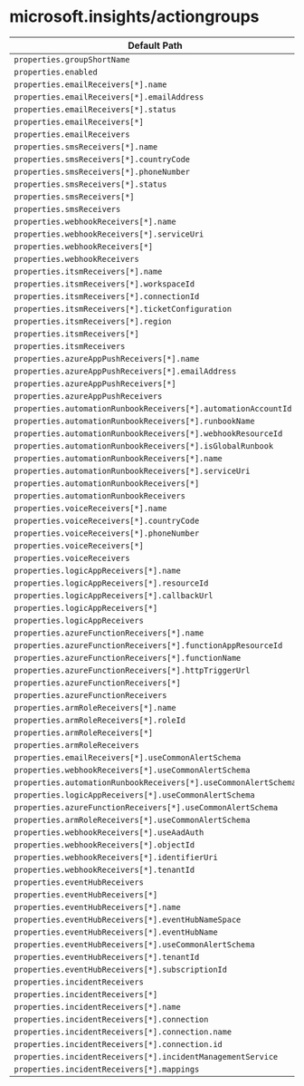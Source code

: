 # microsoft.insights/actiongroups

| Default Path | Alias |
|---|---|
| `properties.groupShortName` | `Microsoft.Insights/actiongroups/groupShortName` |
| `properties.enabled` | `Microsoft.Insights/actiongroups/enabled` |
| `properties.emailReceivers[*].name` | `Microsoft.Insights/actiongroups/emailReceivers[*].name` |
| `properties.emailReceivers[*].emailAddress` | `Microsoft.Insights/actiongroups/emailReceivers[*].emailAddress` |
| `properties.emailReceivers[*].status` | `Microsoft.Insights/actiongroups/emailReceivers[*].status` |
| `properties.emailReceivers[*]` | `Microsoft.Insights/actiongroups/emailReceivers[*]` |
| `properties.emailReceivers` | `Microsoft.Insights/actiongroups/emailReceivers` |
| `properties.smsReceivers[*].name` | `Microsoft.Insights/actiongroups/smsReceivers[*].name` |
| `properties.smsReceivers[*].countryCode` | `Microsoft.Insights/actiongroups/smsReceivers[*].countryCode` |
| `properties.smsReceivers[*].phoneNumber` | `Microsoft.Insights/actiongroups/smsReceivers[*].phoneNumber` |
| `properties.smsReceivers[*].status` | `Microsoft.Insights/actiongroups/smsReceivers[*].status` |
| `properties.smsReceivers[*]` | `Microsoft.Insights/actiongroups/smsReceivers[*]` |
| `properties.smsReceivers` | `Microsoft.Insights/actiongroups/smsReceivers` |
| `properties.webhookReceivers[*].name` | `Microsoft.Insights/actiongroups/webhookReceivers[*].name` |
| `properties.webhookReceivers[*].serviceUri` | `Microsoft.Insights/actiongroups/webhookReceivers[*].serviceUri` |
| `properties.webhookReceivers[*]` | `Microsoft.Insights/actiongroups/webhookReceivers[*]` |
| `properties.webhookReceivers` | `Microsoft.Insights/actiongroups/webhookReceivers` |
| `properties.itsmReceivers[*].name` | `Microsoft.Insights/actiongroups/itsmReceivers[*].name` |
| `properties.itsmReceivers[*].workspaceId` | `Microsoft.Insights/actiongroups/itsmReceivers[*].workspaceId` |
| `properties.itsmReceivers[*].connectionId` | `Microsoft.Insights/actiongroups/itsmReceivers[*].connectionId` |
| `properties.itsmReceivers[*].ticketConfiguration` | `Microsoft.Insights/actiongroups/itsmReceivers[*].ticketConfiguration` |
| `properties.itsmReceivers[*].region` | `Microsoft.Insights/actiongroups/itsmReceivers[*].region` |
| `properties.itsmReceivers[*]` | `Microsoft.Insights/actiongroups/itsmReceivers[*]` |
| `properties.itsmReceivers` | `Microsoft.Insights/actiongroups/itsmReceivers` |
| `properties.azureAppPushReceivers[*].name` | `Microsoft.Insights/actiongroups/azureAppPushReceivers[*].name` |
| `properties.azureAppPushReceivers[*].emailAddress` | `Microsoft.Insights/actiongroups/azureAppPushReceivers[*].emailAddress` |
| `properties.azureAppPushReceivers[*]` | `Microsoft.Insights/actiongroups/azureAppPushReceivers[*]` |
| `properties.azureAppPushReceivers` | `Microsoft.Insights/actiongroups/azureAppPushReceivers` |
| `properties.automationRunbookReceivers[*].automationAccountId` | `Microsoft.Insights/actiongroups/automationRunbookReceivers[*].automationAccountId` |
| `properties.automationRunbookReceivers[*].runbookName` | `Microsoft.Insights/actiongroups/automationRunbookReceivers[*].runbookName` |
| `properties.automationRunbookReceivers[*].webhookResourceId` | `Microsoft.Insights/actiongroups/automationRunbookReceivers[*].webhookResourceId` |
| `properties.automationRunbookReceivers[*].isGlobalRunbook` | `Microsoft.Insights/actiongroups/automationRunbookReceivers[*].isGlobalRunbook` |
| `properties.automationRunbookReceivers[*].name` | `Microsoft.Insights/actiongroups/automationRunbookReceivers[*].name` |
| `properties.automationRunbookReceivers[*].serviceUri` | `Microsoft.Insights/actiongroups/automationRunbookReceivers[*].serviceUri` |
| `properties.automationRunbookReceivers[*]` | `Microsoft.Insights/actiongroups/automationRunbookReceivers[*]` |
| `properties.automationRunbookReceivers` | `Microsoft.Insights/actiongroups/automationRunbookReceivers` |
| `properties.voiceReceivers[*].name` | `Microsoft.Insights/actiongroups/voiceReceivers[*].name` |
| `properties.voiceReceivers[*].countryCode` | `Microsoft.Insights/actiongroups/voiceReceivers[*].countryCode` |
| `properties.voiceReceivers[*].phoneNumber` | `Microsoft.Insights/actiongroups/voiceReceivers[*].phoneNumber` |
| `properties.voiceReceivers[*]` | `Microsoft.Insights/actiongroups/voiceReceivers[*]` |
| `properties.voiceReceivers` | `Microsoft.Insights/actiongroups/voiceReceivers` |
| `properties.logicAppReceivers[*].name` | `Microsoft.Insights/actiongroups/logicAppReceivers[*].name` |
| `properties.logicAppReceivers[*].resourceId` | `Microsoft.Insights/actiongroups/logicAppReceivers[*].resourceId` |
| `properties.logicAppReceivers[*].callbackUrl` | `Microsoft.Insights/actiongroups/logicAppReceivers[*].callbackUrl` |
| `properties.logicAppReceivers[*]` | `Microsoft.Insights/actiongroups/logicAppReceivers[*]` |
| `properties.logicAppReceivers` | `Microsoft.Insights/actiongroups/logicAppReceivers` |
| `properties.azureFunctionReceivers[*].name` | `Microsoft.Insights/actiongroups/azureFunctionReceivers[*].name` |
| `properties.azureFunctionReceivers[*].functionAppResourceId` | `Microsoft.Insights/actiongroups/azureFunctionReceivers[*].functionAppResourceId` |
| `properties.azureFunctionReceivers[*].functionName` | `Microsoft.Insights/actiongroups/azureFunctionReceivers[*].functionName` |
| `properties.azureFunctionReceivers[*].httpTriggerUrl` | `Microsoft.Insights/actiongroups/azureFunctionReceivers[*].httpTriggerUrl` |
| `properties.azureFunctionReceivers[*]` | `Microsoft.Insights/actiongroups/azureFunctionReceivers[*]` |
| `properties.azureFunctionReceivers` | `Microsoft.Insights/actiongroups/azureFunctionReceivers` |
| `properties.armRoleReceivers[*].name` | `Microsoft.Insights/actiongroups/armRoleReceivers[*].name` |
| `properties.armRoleReceivers[*].roleId` | `Microsoft.Insights/actiongroups/armRoleReceivers[*].roleId` |
| `properties.armRoleReceivers[*]` | `Microsoft.Insights/actiongroups/armRoleReceivers[*]` |
| `properties.armRoleReceivers` | `Microsoft.Insights/actiongroups/armRoleReceivers` |
| `properties.emailReceivers[*].useCommonAlertSchema` | `Microsoft.Insights/actiongroups/emailReceivers[*].useCommonAlertSchema` |
| `properties.webhookReceivers[*].useCommonAlertSchema` | `Microsoft.Insights/actiongroups/webhookReceivers[*].useCommonAlertSchema` |
| `properties.automationRunbookReceivers[*].useCommonAlertSchema` | `Microsoft.Insights/actiongroups/automationRunbookReceivers[*].useCommonAlertSchema` |
| `properties.logicAppReceivers[*].useCommonAlertSchema` | `Microsoft.Insights/actiongroups/logicAppReceivers[*].useCommonAlertSchema` |
| `properties.azureFunctionReceivers[*].useCommonAlertSchema` | `Microsoft.Insights/actiongroups/azureFunctionReceivers[*].useCommonAlertSchema` |
| `properties.armRoleReceivers[*].useCommonAlertSchema` | `Microsoft.Insights/actiongroups/armRoleReceivers[*].useCommonAlertSchema` |
| `properties.webhookReceivers[*].useAadAuth` | `Microsoft.Insights/actiongroups/webhookReceivers[*].useAadAuth` |
| `properties.webhookReceivers[*].objectId` | `Microsoft.Insights/actiongroups/webhookReceivers[*].objectId` |
| `properties.webhookReceivers[*].identifierUri` | `Microsoft.Insights/actiongroups/webhookReceivers[*].identifierUri` |
| `properties.webhookReceivers[*].tenantId` | `Microsoft.Insights/actiongroups/webhookReceivers[*].tenantId` |
| `properties.eventHubReceivers` | `microsoft.insights/actionGroups/eventHubReceivers` |
| `properties.eventHubReceivers[*]` | `microsoft.insights/actionGroups/eventHubReceivers[*]` |
| `properties.eventHubReceivers[*].name` | `microsoft.insights/actionGroups/eventHubReceivers[*].name` |
| `properties.eventHubReceivers[*].eventHubNameSpace` | `microsoft.insights/actionGroups/eventHubReceivers[*].eventHubNameSpace` |
| `properties.eventHubReceivers[*].eventHubName` | `microsoft.insights/actionGroups/eventHubReceivers[*].eventHubName` |
| `properties.eventHubReceivers[*].useCommonAlertSchema` | `microsoft.insights/actionGroups/eventHubReceivers[*].useCommonAlertSchema` |
| `properties.eventHubReceivers[*].tenantId` | `microsoft.insights/actionGroups/eventHubReceivers[*].tenantId` |
| `properties.eventHubReceivers[*].subscriptionId` | `microsoft.insights/actionGroups/eventHubReceivers[*].subscriptionId` |
| `properties.incidentReceivers` | `Microsoft.Insights/actionGroups/incidentReceivers` |
| `properties.incidentReceivers[*]` | `Microsoft.Insights/actionGroups/incidentReceivers[*]` |
| `properties.incidentReceivers[*].name` | `Microsoft.Insights/actionGroups/incidentReceivers[*].name` |
| `properties.incidentReceivers[*].connection` | `Microsoft.Insights/actionGroups/incidentReceivers[*].connection` |
| `properties.incidentReceivers[*].connection.name` | `Microsoft.Insights/actionGroups/incidentReceivers[*].connection.name` |
| `properties.incidentReceivers[*].connection.id` | `Microsoft.Insights/actionGroups/incidentReceivers[*].connection.id` |
| `properties.incidentReceivers[*].incidentManagementService` | `Microsoft.Insights/actionGroups/incidentReceivers[*].incidentManagementService` |
| `properties.incidentReceivers[*].mappings` | `Microsoft.Insights/actionGroups/incidentReceivers[*].mappings` |

